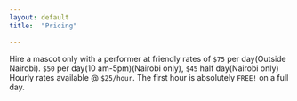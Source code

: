 ```yaml
---
layout: default
title:  "Pricing"

---
```


Hire a mascot only with a performer at friendly rates of `$75` per day(Outside Nairobi). `$50` per day(10 am-5pm)(Nairobi only), `$45` half day(Nairobi only) Hourly rates available @ `$25/hour`. The first hour is absolutely `FREE!` on a full day. 

